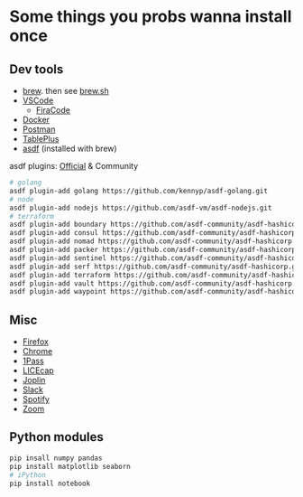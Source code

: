 # Some things you probs wanna install once

## Dev tools
* [brew](https://brew.sh/). then see [brew.sh](./brew.sh)
* [VSCode](https://code.visualstudio.com/)
  * [FiraCode](https://github.com/tonsky/FiraCode#download--install)
* [Docker](https://www.docker.com/get-started)
* [Postman](https://www.postman.com/downloads/)
* [TablePlus](https://www.tableplus.io/download)
* [asdf](http://asdf-vm.com/guide/getting-started.html) (installed with brew)

asdf plugins:
[Official](https://github.com/asdf-vm/asdf-plugins) & Community
```sh
# golang
asdf plugin-add golang https://github.com/kennyp/asdf-golang.git
# node
asdf plugin-add nodejs https://github.com/asdf-vm/asdf-nodejs.git
# terraform
asdf plugin-add boundary https://github.com/asdf-community/asdf-hashicorp.git
asdf plugin-add consul https://github.com/asdf-community/asdf-hashicorp.git
asdf plugin-add nomad https://github.com/asdf-community/asdf-hashicorp.git
asdf plugin-add packer https://github.com/asdf-community/asdf-hashicorp.git
asdf plugin-add sentinel https://github.com/asdf-community/asdf-hashicorp.git
asdf plugin-add serf https://github.com/asdf-community/asdf-hashicorp.git
asdf plugin-add terraform https://github.com/asdf-community/asdf-hashicorp.git
asdf plugin-add vault https://github.com/asdf-community/asdf-hashicorp.git
asdf plugin-add waypoint https://github.com/asdf-community/asdf-hashicorp.git
```

## Misc
* [Firefox](https://www.mozilla.org/en-US/firefox/all/#product-desktop-release)
* [Chrome](https://www.google.com/chrome/)
* [1Pass](https://1password.com/downloads/mac/)
* [LICEcap](https://www.cockos.com/licecap/)
* [Joplin](https://github.com/laurent22/joplin/releases)
* [Slack](https://slack.com/downloads/)
* [Spotify](https://www.spotify.com/us/download/)
* [Zoom](https://zoom.us/download#client_4meeting)

## Python modules
```sh
pip insall numpy pandas
pip install matplotlib seaborn
# iPython
pip install notebook
